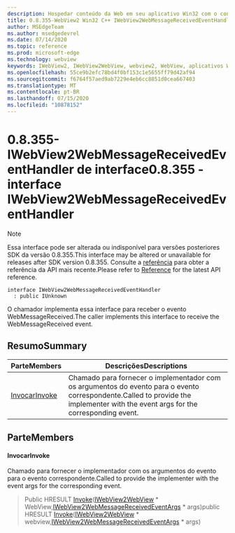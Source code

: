 ```yaml
---
description: Hospedar conteúdo da Web em seu aplicativo Win32 com o controle WebView2 do Microsoft Edge
title: 0.8.355-WebView2 Win32 C++ IWebView2WebMessageReceivedEventHandler
author: MSEdgeTeam
ms.author: msedgedevrel
ms.date: 07/14/2020
ms.topic: reference
ms.prod: microsoft-edge
ms.technology: webview
keywords: IWebView2, IWebView2WebView, webview2, WebView, aplicativos Win32, Win32, Edge
ms.openlocfilehash: 55ce9b2efc78bd4f0bf153c1e5655ff79d42af94
ms.sourcegitcommit: f6764f57aed9ab7229e4eb6cc8851d0cea667403
ms.translationtype: MT
ms.contentlocale: pt-BR
ms.lasthandoff: 07/15/2020
ms.locfileid: "10878152"
---
```

# <span data-ttu-id="72ed9-104">0.8.355-IWebView2WebMessageReceivedEventHandler de interface</span><span class="sxs-lookup"><span data-stu-id="72ed9-104">0.8.355 - interface IWebView2WebMessageReceivedEventHandler</span></span> 

> [!NOTE]
> <span data-ttu-id="72ed9-105">Essa interface pode ser alterada ou indisponível para versões posteriores SDK da versão 0.8.355.</span><span class="sxs-lookup"><span data-stu-id="72ed9-105">This interface may be altered or unavailable for releases after SDK version 0.8.355.</span></span> <span data-ttu-id="72ed9-106">Consulte a [referência](../../../webview2-api-reference.md) para obter a referência da API mais recente.</span><span class="sxs-lookup"><span data-stu-id="72ed9-106">Please refer to [Reference](../../../webview2-api-reference.md) for the latest API reference.</span></span>

```
interface IWebView2WebMessageReceivedEventHandler
  : public IUnknown
```

<span data-ttu-id="72ed9-107">O chamador implementa essa interface para receber o evento WebMessageReceived.</span><span class="sxs-lookup"><span data-stu-id="72ed9-107">The caller implements this interface to receive the WebMessageReceived event.</span></span>

## <span data-ttu-id="72ed9-108">Resumo</span><span class="sxs-lookup"><span data-stu-id="72ed9-108">Summary</span></span>

 <span data-ttu-id="72ed9-109">Parte</span><span class="sxs-lookup"><span data-stu-id="72ed9-109">Members</span></span>                        | <span data-ttu-id="72ed9-110">Descrições</span><span class="sxs-lookup"><span data-stu-id="72ed9-110">Descriptions</span></span>
--------------------------------|---------------------------------------------
[<span data-ttu-id="72ed9-111">Invocar</span><span class="sxs-lookup"><span data-stu-id="72ed9-111">Invoke</span></span>](#invoke) | <span data-ttu-id="72ed9-112">Chamado para fornecer o implementador com os argumentos do evento para o evento correspondente.</span><span class="sxs-lookup"><span data-stu-id="72ed9-112">Called to provide the implementer with the event args for the corresponding event.</span></span>

## <span data-ttu-id="72ed9-113">Parte</span><span class="sxs-lookup"><span data-stu-id="72ed9-113">Members</span></span>

#### <span data-ttu-id="72ed9-114">Invocar</span><span class="sxs-lookup"><span data-stu-id="72ed9-114">Invoke</span></span> 

<span data-ttu-id="72ed9-115">Chamado para fornecer o implementador com os argumentos do evento para o evento correspondente.</span><span class="sxs-lookup"><span data-stu-id="72ed9-115">Called to provide the implementer with the event args for the corresponding event.</span></span>

> <span data-ttu-id="72ed9-116">Public HRESULT [Invoke](#invoke)([IWebView2WebView](IWebView2WebView.md) \* WebView,[IWebView2WebMessageReceivedEventArgs](IWebView2WebMessageReceivedEventArgs.md) \* args)</span><span class="sxs-lookup"><span data-stu-id="72ed9-116">public HRESULT [Invoke](#invoke)([IWebView2WebView](IWebView2WebView.md) \* webview,[IWebView2WebMessageReceivedEventArgs](IWebView2WebMessageReceivedEventArgs.md) \* args)</span></span>

